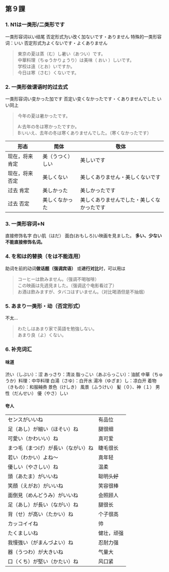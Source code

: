 ## 第９課

### 1. N1は一类形/二类形です
一类形容词以い结尾
否定形式为い改く加ないです・ありません
特殊的一类形容词：いい
否定形式为よくないです・よくありません
> 東京の夏は蒸（む）し暑い（あつい）です。   
中華料理（ちゅうかりょうり）は美味（ おい ）しいです。   
学校は遠（とお）いですか。   
今日は寒（さむ）くないです。   

### 2. 一类形做谓语时的过去式
一类形容词い变かった加です
否定い变くなかったです・くありませんでした
いい同上
> 今年の夏は暑かったです。   
>
> A:去年の冬は寒かったですか。   
B:いいえ、去年の冬は寒くありませんでした。（寒くなかったです）

|形态|简体|敬体|
|---|---|---|
|现在，将来 肯定|美（うつく）しい|美しいです|
|现在，将来 否定|美しくない|美しくありません・美しくないです|
|过去 肯定|美しかった|美しかったです|
|过去 否定|美しくなかった|美しくありませんでした・美しくなかったです|

### 3.  一类形容词+N
直接修饰名字
白い肌（はだ）
面白(おもしろ)い映画を見ました。
**多い、少ない不能直接修饰名词。**

### 4. を和は的替换（をは不能连用）
助词を前的动词**做话题（强调宾语）** 或**进行对比**时，可以用は
>コーヒーは飲みません。（强调不喝咖啡）   
この映画は先週見ました。（强调这个电影看过了）   
お酒は飲みますが、タバコはすいません。（对比喝酒但是不抽烟）   

### 5. あまり一类形・动（否定形式）
不太…
>わたしはあまり家で英語を勉強しない。   
あまり良（よ）くない。　

### 6. 补充词汇
#### 味道
渋い（しぶい）：涩
あっさり：清淡
脂っこい（あぶらっこい）：油腻
中華（ちゅうか）料理：中华料理
白湯（さゆ）：白开水
湯冷（ゆざま）し：凉白开
着物（きもの）：和服~~贼贵~~
景色（けしき）
風景（ふうけい）
髪（０）、神（１）
男性（だんせい）
優（やさ）しい

#### 夸人
|||
|---|---|
|センスがいいね|有品位|
|足（あし）が細い（ほそい）ね|腿很细|
|可愛い（かわいい）ね|真可爱|
|まつ毛（まつげ）が長い（ながい）ね|睫毛很长|
|若い（わかい）よね～|真年轻|
|優しい（やさしい）ね|温柔|
|頭（あたま）がいいね|聪明~~头好~~|
|笑顔（えがお）がいいね|笑容很棒|
|面倒見（めんどうみ）がいいね|会照顾人|
|足（あし）が長い（ながい）ね|腿很长|
|背（せ）が高い（たかい）ね|个子很高|
|カッコイイね|帅|
|たくましいね|健壮，顽强|
|我慢強い（がまんづよい）ね|忍耐力强|
|器（うつわ）が大きいね|气量大|
|口（くち）が堅い（かたい）ね|风口紧|
